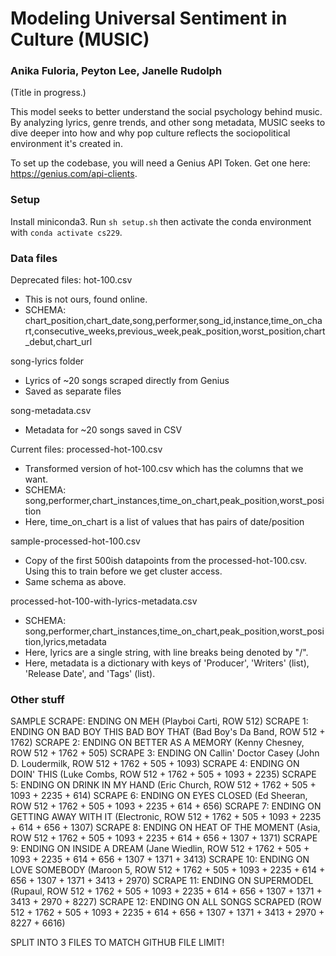 # Modeling Universal Sentiment in Culture (MUSIC)
### Anika Fuloria, Peyton Lee, Janelle Rudolph

(Title in progress.)

This model seeks to better understand the social psychology behind music. By analyzing lyrics, genre trends, and other song metadata, MUSIC seeks to dive deeper into how and why pop culture reflects the sociopolitical environment it's created in.

To set up the codebase, you will need a Genius API Token. Get one here: https://genius.com/api-clients.

### Setup
Install miniconda3. Run `sh setup.sh` then activate the conda environment with `conda activate cs229`.

### Data files
Deprecated files:
hot-100.csv
 - This is not ours, found online.
 - SCHEMA: chart_position,chart_date,song,performer,song_id,instance,time_on_chart,consecutive_weeks,previous_week,peak_position,worst_position,chart_debut,chart_url

song-lyrics folder
 - Lyrics of ~20 songs scraped directly from Genius
 - Saved as separate files

song-metadata.csv
 - Metadata for ~20 songs saved in CSV

Current files:
processed-hot-100.csv
 - Transformed version of hot-100.csv which has the columns that we want.
 - SCHEMA: song,performer,chart_instances,time_on_chart,peak_position,worst_position
 - Here, time_on_chart is a list of values that has pairs of date/position

sample-processed-hot-100.csv
 - Copy of the first 500ish datapoints from the processed-hot-100.csv. Using this to train before we get cluster access.
 - Same schema as above.

processed-hot-100-with-lyrics-metadata.csv
 - SCHEMA: song,performer,chart_instances,time_on_chart,peak_position,worst_position,lyrics,metadata
 - Here, lyrics are a single string, with line breaks being denoted by "/".
 - Here, metadata is a dictionary with keys of 'Producer', 'Writers' (list), 'Release Date', and 'Tags' (list).

### Other stuff
SAMPLE SCRAPE: ENDING ON MEH (Playboi Carti, ROW 512)
SCRAPE 1: ENDING ON BAD BOY THIS BAD BOY THAT (Bad Boy's Da Band, ROW 512 + 1762)
SCRAPE 2: ENDING ON BETTER AS A MEMORY (Kenny Chesney, ROW 512 + 1762 + 505)
SCRAPE 3: ENDING ON Callin' Doctor Casey (John D. Loudermilk, ROW 512 + 1762 + 505 + 1093)
SCRAPE 4: ENDING ON DOIN' THIS (Luke Combs, ROW 512 + 1762 + 505 + 1093 + 2235)
SCRAPE 5: ENDING ON DRINK IN MY HAND (Eric Church, ROW 512 + 1762 + 505 + 1093 + 2235 + 614)
SCRAPE 6: ENDING ON EYES CLOSED (Ed Sheeran, ROW 512 + 1762 + 505 + 1093 + 2235 + 614 + 656)
SCRAPE 7: ENDING ON GETTING AWAY WITH IT (Electronic, ROW 512 + 1762 + 505 + 1093 + 2235 + 614 + 656 + 1307)
SCRAPE 8: ENDING ON HEAT OF THE MOMENT (Asia, ROW 512 + 1762 + 505 + 1093 + 2235 + 614 + 656 + 1307 + 1371)
SCRAPE 9: ENDING ON INSIDE A DREAM (Jane Wiedlin, ROW 512 + 1762 + 505 + 1093 + 2235 + 614 + 656 + 1307 + 1371 + 3413)
SCRAPE 10: ENDING ON LOVE SOMEBODY (Maroon 5, ROW 512 + 1762 + 505 + 1093 + 2235 + 614 + 656 + 1307 + 1371 + 3413 + 2970)
SCRAPE 11: ENDING ON SUPERMODEL (Rupaul, ROW 512 + 1762 + 505 + 1093 + 2235 + 614 + 656 + 1307 + 1371 + 3413 + 2970 + 8227)
SCRAPE 12: ENDING ON ALL SONGS SCRAPED (ROW 512 + 1762 + 505 + 1093 + 2235 + 614 + 656 + 1307 + 1371 + 3413 + 2970 + 8227 + 6616)

SPLIT INTO 3 FILES TO MATCH GITHUB FILE LIMIT!